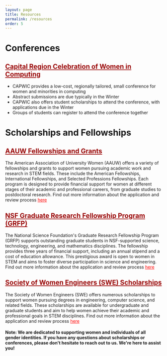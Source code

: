 ```yaml
---
layout: page
title: Resources
permalink: /resources
order: 5
---
```


# Conferences
## <a href="https://capwic.org/" style="color: #990000;;">Capital Region Celebration of Women in Computing</a>
- CAPWIC provides a low-cost, regionally tailored, small conference for women and minorities in computing
- Abstract submissions are due typically in the Winter
- CAPWIC also offers student scholarships to attend the conference, with applications due in the Winter
- Groups of students can register to attend the conference together


# Scholarships and Fellowships
## <a href="https://www.aauw.org/resources/programs/fellowships-grants/" style="color: #990000;;">AAUW Fellowships and Grants</a>
The American Association of University Women (AAUW) offers a variety of fellowships and grants to support women pursuing academic work and research in STEM fields. These include the American Fellowships, International Fellowships, and Selected Professions Fellowships. Each program is designed to provide financial support for women at different stages of their academic and professional careers, from graduate studies to postdoctoral research. Find out more information about the application and review process <a href="https://www.aauw.org/resources/programs/fellowships-grants/" style="color: red;">here</a>


## <a href="https://www.nsfgrfp.org/" style="color: #990000;;">NSF Graduate Research Fellowship Program (GRFP)</a>
The National Science Foundation's Graduate Research Fellowship Program (GRFP) supports outstanding graduate students in NSF-supported science, technology, engineering, and mathematics disciplines. The fellowship provides three years of financial support, including an annual stipend and a cost of education allowance. This prestigious award is open to women in STEM and aims to foster diverse participation in science and engineering. Find out more information about the application and review process <a href="https://www.nsfgrfp.org/" style="color: red;">here</a>



## <a href="https://swe.org/scholarships/" style="color: #990000;;"> Society of Women Engineers (SWE) Scholarships</a>
The Society of Women Engineers (SWE) offers numerous scholarships to support women pursuing degrees in engineering, computer science, and related fields. These scholarships are available for undergraduate and graduate students and aim to help women achieve their academic and professional goals in STEM disciplines. Find out more information about the application and review process <a href="https://swe.org/scholarships/" style="color: red;">here</a>

#### Note: We are dedicated to supporting women and individuals of all gender identities. If you have any questions about scholarships or conferences, please don't hesitate to reach out to us. We're here to assist you!





